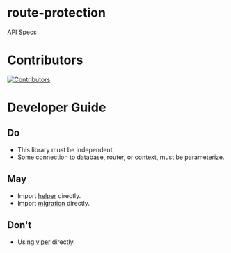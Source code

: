 # route-protection

[API Specs](https://bbdocs.monstercode.net)

# Contributors

[![Contributors](https://github.com/terra-discover/bbcrs-route-protection-lib/-/jobs/artifacts/master/raw/contributors.svg?job=report)](https://github.com/terra-discover/bbcrs-route-protection-lib/-/graphs/master)

# Developer Guide

## Do

- This library must be independent.
- Some connection to database, router, or context, must be parameterize.

## May

- Import [helper](https://lab.tog.co.id/bb/helper) directly.
- Import [migration](https://github.com/terra-discover/bbcrs-migration-lib) directly.

## Don't

- Using [viper](https://github.com/spf13/viper) directly.
